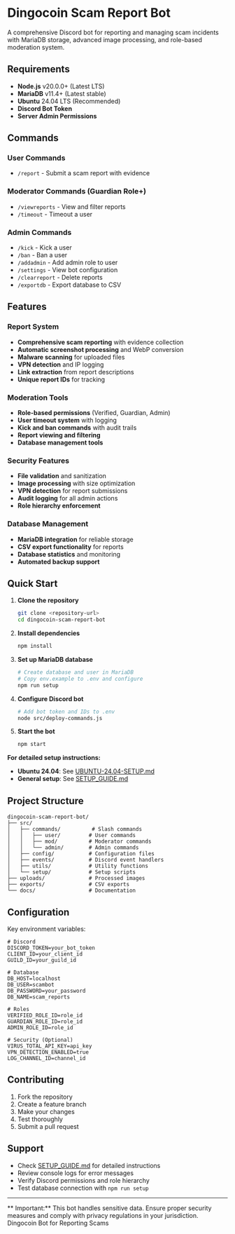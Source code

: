 # Dingocoin Scam Report Bot

A comprehensive Discord bot for reporting and managing scam incidents with MariaDB storage, advanced image processing, and role-based moderation system.

## Requirements

- **Node.js** v20.0.0+ (Latest LTS)
- **MariaDB** v11.4+ (Latest stable)
- **Ubuntu** 24.04 LTS (Recommended)
- **Discord Bot Token**
- **Server Admin Permissions**

## Commands

### User Commands
- `/report` - Submit a scam report with evidence

### Moderator Commands (Guardian Role+)
- `/viewreports` - View and filter reports
- `/timeout` - Timeout a user

### Admin Commands
- `/kick` - Kick a user
- `/ban` - Ban a user  
- `/addadmin` - Add admin role to user
- `/settings` - View bot configuration
- `/clearreport` - Delete reports
- `/exportdb` - Export database to CSV

## Features

### Report System
- **Comprehensive scam reporting** with evidence collection
- **Automatic screenshot processing** and WebP conversion
- **Malware scanning** for uploaded files
- **VPN detection** and IP logging
- **Link extraction** from report descriptions
- **Unique report IDs** for tracking

### Moderation Tools
- **Role-based permissions** (Verified, Guardian, Admin)
- **User timeout system** with logging
- **Kick and ban commands** with audit trails
- **Report viewing and filtering**
- **Database management tools**

### Security Features
- **File validation** and sanitization
- **Image processing** with size optimization
- **VPN detection** for report submissions
- **Audit logging** for all admin actions
- **Role hierarchy enforcement**

### Database Management
- **MariaDB integration** for reliable storage
- **CSV export functionality** for reports
- **Database statistics** and monitoring
- **Automated backup support**

##  Quick Start

1. **Clone the repository**
   ```bash
   git clone <repository-url>
   cd dingocoin-scam-report-bot
   ```

2. **Install dependencies**
   ```bash
   npm install
   ```

3. **Set up MariaDB database**
   ```bash
   # Create database and user in MariaDB
   # Copy env.example to .env and configure
   npm run setup
   ```

4. **Configure Discord bot**
   ```bash
   # Add bot token and IDs to .env
   node src/deploy-commands.js
   ```

5. **Start the bot**
   ```bash
   npm start
   ```

**For detailed setup instructions:**
- **Ubuntu 24.04**: See [UBUNTU-24.04-SETUP.md](UBUNTU-24.04-SETUP.md)
- **General setup**: See [SETUP_GUIDE.md](SETUP_GUIDE.md)

## Project Structure

```
dingocoin-scam-report-bot/
├── src/
│   ├── commands/          # Slash commands
│   │   ├── user/         # User commands
│   │   ├── mod/          # Moderator commands
│   │   └── admin/        # Admin commands
│   ├── config/           # Configuration files
│   ├── events/           # Discord event handlers
│   ├── utils/            # Utility functions
│   └── setup/            # Setup scripts
├── uploads/              # Processed images
├── exports/              # CSV exports
└── docs/                 # Documentation
```

## Configuration

Key environment variables:

```env
# Discord
DISCORD_TOKEN=your_bot_token
CLIENT_ID=your_client_id
GUILD_ID=your_guild_id

# Database
DB_HOST=localhost
DB_USER=scambot
DB_PASSWORD=your_password
DB_NAME=scam_reports

# Roles
VERIFIED_ROLE_ID=role_id
GUARDIAN_ROLE_ID=role_id
ADMIN_ROLE_ID=role_id

# Security (Optional)
VIRUS_TOTAL_API_KEY=api_key
VPN_DETECTION_ENABLED=true
LOG_CHANNEL_ID=channel_id
```

##  Contributing

1. Fork the repository
2. Create a feature branch
3. Make your changes
4. Test thoroughly
5. Submit a pull request


##  Support

- Check [SETUP_GUIDE.md](SETUP_GUIDE.md) for detailed instructions
- Review console logs for error messages
- Verify Discord permissions and role hierarchy
- Test database connection with `npm run setup`

---

** Important:** This bot handles sensitive data. Ensure proper security measures and comply with privacy regulations in your jurisdiction.
Dingocoin Bot for Reporting Scams
